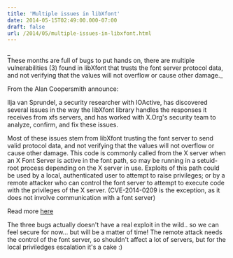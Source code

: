 ```yaml
---
title: 'Multiple issues in libXfont'
date: 2014-05-15T02:49:00.000-07:00
draft: false
url: /2014/05/multiple-issues-in-libxfont.html
---
```


_  
These months are full of bugs to put hands on, there are multiple vulnerabilities (3) found in libXfont that trusts the font server protocol data, and not verifying that the values will not overflow or cause other damage._  
  
From the Alan Coopersmith announce:  
  
Ilja van Sprundel, a security researcher with IOActive, has discovered several issues in the way the libXfont library handles the responses it receives from xfs servers, and has worked with X.Org's security team to analyze, confirm, and fix these issues.  
  
Most of these issues stem from libXfont trusting the font server to send valid protocol data, and not verifying that the values will not overflow or cause other damage. This code is commonly called from the X server when an X Font Server is active in the font path, so may be running in a setuid-root process depending on the X server in use. Exploits of this path could be used by a local, authenticated user to attempt to raise privileges; or by a remote attacker who can control the font server to attempt to execute code with the privileges of the X server. (CVE-2014-0209 is the exception, as it does not involve communication with a font server)  
  
Read more [here](http://lists.freedesktop.org/archives/xorg/2014-May/056616.html)  
  
The three bugs actually doesn't have a real exploit in the wild.. so we can feel secure for now... but will be a matter of time! The remote attack needs the control of the font server, so shouldn't affect a lot of servers, but for the local priviledges escalation it's a cake :)